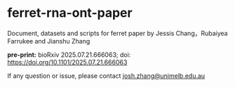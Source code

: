 # ferret-rna-ont-paper
Document, datasets and scripts for ferret paper by Jessis Chang，Rubaiyea Farrukee and Jianshu Zhang

**pre-print:** bioRxiv 2025.07.21.666063; doi: https://doi.org/10.1101/2025.07.21.666063 

If any question or issue, please contact josh.zhang@unimelb.edu.au
